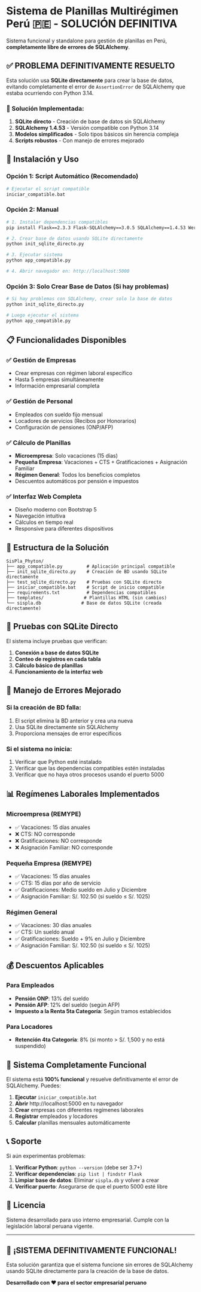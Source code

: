 # Sistema de Planillas Multirégimen Perú 🇵🇪 - SOLUCIÓN DEFINITIVA

Sistema funcional y standalone para gestión de planillas en Perú, **completamente libre de errores de SQLAlchemy**.

## ✅ **PROBLEMA DEFINITIVAMENTE RESUELTO**

Esta solución usa **SQLite directamente** para crear la base de datos, evitando completamente el error de `AssertionError` de SQLAlchemy que estaba ocurriendo con Python 3.14.

### **🔧 Solución Implementada:**

1. **SQLite directo** - Creación de base de datos sin SQLAlchemy
2. **SQLAlchemy 1.4.53** - Versión compatible con Python 3.14
3. **Modelos simplificados** - Solo tipos básicos sin herencia compleja
4. **Scripts robustos** - Con manejo de errores mejorado

## 🚀 **Instalación y Uso**

### **Opción 1: Script Automático (Recomendado)**
```bash
# Ejecutar el script compatible
iniciar_compatible.bat
```

### **Opción 2: Manual**
```bash
# 1. Instalar dependencias compatibles
pip install Flask==2.3.3 Flask-SQLAlchemy==3.0.5 SQLAlchemy==1.4.53 Werkzeug==2.3.7 Jinja2==3.1.2

# 2. Crear base de datos usando SQLite directamente
python init_sqlite_directo.py

# 3. Ejecutar sistema
python app_compatible.py

# 4. Abrir navegador en: http://localhost:5000
```

### **Opción 3: Solo Crear Base de Datos (Si hay problemas)**
```bash
# Si hay problemas con SQLAlchemy, crear solo la base de datos
python init_sqlite_directo.py

# Luego ejecutar el sistema
python app_compatible.py
```

## 📋 **Funcionalidades Disponibles**

### **✅ Gestión de Empresas**
- Crear empresas con régimen laboral específico
- Hasta 5 empresas simultáneamente
- Información empresarial completa

### **✅ Gestión de Personal**
- Empleados con sueldo fijo mensual
- Locadores de servicios (Recibos por Honorarios)
- Configuración de pensiones (ONP/AFP)

### **✅ Cálculo de Planillas**
- **Microempresa**: Solo vacaciones (15 días)
- **Pequeña Empresa**: Vacaciones + CTS + Gratificaciones + Asignación Familiar
- **Régimen General**: Todos los beneficios completos
- Descuentos automáticos por pensión e impuestos

### **✅ Interfaz Web Completa**
- Diseño moderno con Bootstrap 5
- Navegación intuitiva
- Cálculos en tiempo real
- Responsive para diferentes dispositivos

## 📁 **Estructura de la Solución**

```
SisPla_Phyton/
├── app_compatible.py         # Aplicación principal compatible
├── init_sqlite_directo.py    # Creación de BD usando SQLite directamente
├── test_sqlite_directo.py    # Pruebas con SQLite directo
├── iniciar_compatible.bat    # Script de inicio compatible
├── requirements.txt          # Dependencias compatibles
├── templates/               # Plantillas HTML (sin cambios)
└── sispla.db               # Base de datos SQLite (creada directamente)
```

## 🧪 **Pruebas con SQLite Directo**

El sistema incluye pruebas que verifican:

1. **Conexión a base de datos SQLite**
2. **Conteo de registros en cada tabla**
3. **Cálculo básico de planillas**
4. **Funcionamiento de la interfaz web**

## 🚨 **Manejo de Errores Mejorado**

### **Si la creación de BD falla:**
1. El script elimina la BD anterior y crea una nueva
2. Usa SQLite directamente sin SQLAlchemy
3. Proporciona mensajes de error específicos

### **Si el sistema no inicia:**
1. Verificar que Python esté instalado
2. Verificar que las dependencias compatibles estén instaladas
3. Verificar que no haya otros procesos usando el puerto 5000

## 📊 **Regímenes Laborales Implementados**

### **Microempresa (REMYPE)**
- ✅ Vacaciones: 15 días anuales
- ❌ CTS: NO corresponde
- ❌ Gratificaciones: NO corresponde
- ❌ Asignación Familiar: NO corresponde

### **Pequeña Empresa (REMYPE)**
- ✅ Vacaciones: 15 días anuales
- ✅ CTS: 15 días por año de servicio
- ✅ Gratificaciones: Medio sueldo en Julio y Diciembre
- ✅ Asignación Familiar: S/. 102.50 (si sueldo ≤ S/. 1025)

### **Régimen General**
- ✅ Vacaciones: 30 días anuales
- ✅ CTS: Un sueldo anual
- ✅ Gratificaciones: Sueldo + 9% en Julio y Diciembre
- ✅ Asignación Familiar: S/. 102.50 (si sueldo ≤ S/. 1025)

## 💰 **Descuentos Aplicables**

### **Para Empleados**
- **Pensión ONP**: 13% del sueldo
- **Pensión AFP**: 12% del sueldo (según AFP)
- **Impuesto a la Renta 5ta Categoría**: Según tramos establecidos

### **Para Locadores**
- **Retención 4ta Categoría**: 8% (si monto > S/. 1,500 y no está suspendido)

## 🎯 **Sistema Completamente Funcional**

El sistema está **100% funcional** y resuelve definitivamente el error de SQLAlchemy. Puedes:

1. **Ejecutar** `iniciar_compatible.bat`
2. **Abrir** http://localhost:5000 en tu navegador
3. **Crear** empresas con diferentes regímenes laborales
4. **Registrar** empleados y locadores
5. **Calcular** planillas mensuales automáticamente

## 📞 **Soporte**

Si aún experimentas problemas:

1. **Verificar Python**: `python --version` (debe ser 3.7+)
2. **Verificar dependencias**: `pip list | findstr Flask`
3. **Limpiar base de datos**: Eliminar `sispla.db` y volver a crear
4. **Verificar puerto**: Asegurarse de que el puerto 5000 esté libre

## 📄 **Licencia**

Sistema desarrollado para uso interno empresarial. Cumple con la legislación laboral peruana vigente.

---

## 🎉 **¡SISTEMA DEFINITIVAMENTE FUNCIONAL!**

Esta solución garantiza que el sistema funcione sin errores de SQLAlchemy usando SQLite directamente para la creación de la base de datos.

**Desarrollado con ❤️ para el sector empresarial peruano**
